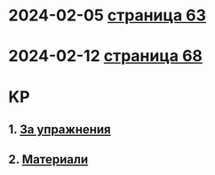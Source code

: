 # 2024-02-05 [страница 63](https://web.mon.bg/upload/36301/OS-konkurentno-programirane.pdf)
# 2024-02-12 [страница 68](https://web.mon.bg/upload/36301/OS-konkurentno-programirane.pdf)


# KP
## 1. [За упражнения](https://github.com/vakovsky/KP/blob/main/Multithreading%20in%20C%23%205.0%20Cookbook%2C%202013.pdf)
## 2. [Материали](https://softuni.foundation/projects/applied-software-developer-profession/concurrent-programming-course/)
